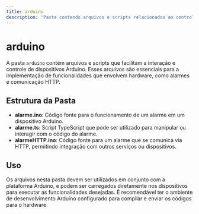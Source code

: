 ```yaml
---
title: arduino
description: 'Pasta contendo arquivos e scripts relacionados ao controle e interação com dispositivos Arduino.'
---
```


# arduino

A pasta `arduino` contém arquivos e scripts que facilitam a interação e controle de dispositivos Arduino. Esses arquivos são essenciais para a implementação de funcionalidades que envolvem hardware, como alarmes e comunicação HTTP.

## Estrutura da Pasta

- **alarme.ino**: Código fonte para o funcionamento de um alarme em um dispositivo Arduino.
- **alarme.ts**: Script TypeScript que pode ser utilizado para manipular ou interagir com o código do alarme.
- **alarmeHTTP.ino**: Código fonte para um alarme que se comunica via HTTP, permitindo integração com outros serviços ou dispositivos.

## Uso

Os arquivos nesta pasta devem ser utilizados em conjunto com a plataforma Arduino, e podem ser carregados diretamente nos dispositivos para executar as funcionalidades desejadas. É recomendável ter o ambiente de desenvolvimento Arduino configurado para compilar e enviar os códigos para o hardware.